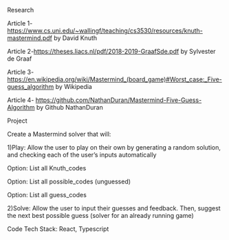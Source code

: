 Research

Article 1- https://www.cs.uni.edu/~wallingf/teaching/cs3530/resources/knuth-mastermind.pdf by David Knuth

Article 2-https://theses.liacs.nl/pdf/2018-2019-GraafSde.pdf by Sylvester de Graaf

Article 3-https://en.wikipedia.org/wiki/Mastermind_(board_game)#Worst_case:_Five-guess_algorithm by Wikipedia

Article 4- https://github.com/NathanDuran/Mastermind-Five-Guess-Algorithm by Github NathanDuran

Project

Create a Mastermind solver that will:

1)Play: Allow the user to play on their own by generating a random solution, and checking each of the user’s inputs automatically

Option: List all Knuth_codes

Option: List all possible_codes (unguessed)

Option: List all guess_codes

2)Solve: Allow the user to input their guesses and feedback. Then, suggest the next best possible guess (solver for an already running game)

Code
Tech Stack: React, Typescript

